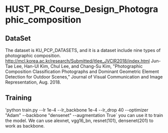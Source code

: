 # HUST_PR_Course_Design_Photographic_composition
## DataSet
The dataset is KU_PCP_DATASETS, and it is a dataset include nine types of photographic composition.
http://mcl.korea.ac.kr/research/Submitted/jtlee_JVCIR2018/index.html
Jun-Tae Lee, Han-Ul Kim, Chul Lee, and Chang-Su Kim, "Photographic Composition Classification Photographs and Dominant Geometric Element Detection for Outdoor Scenes," Journal of Visual Communication and Image Representation, Aug. 2018.

## Training
'python train.py --lr 1e-4  --lr_backbone 1e-4  --lr_drop 40 --optimizer "Adam"  --backbone "densenet"  --augmentation True`
you can use it to train the model. We can use alexnet, vgg16_bn, resnet(101), densenet(201) to work as backbone.

